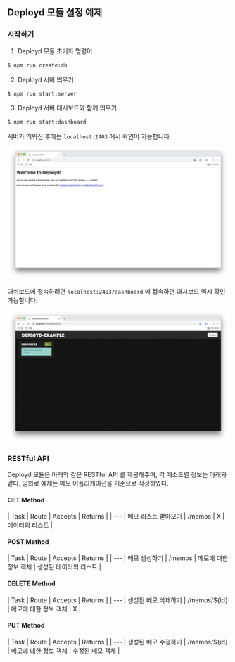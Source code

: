 ## Deployd 모듈 설정 예제

### 시작하기

1. Deployd 모듈 초기화 명령어

```bash
$ npm run create:db
```

2. Deployd 서버 띄우기

```bash
$ npm run start:server
```

3. Deployd 서버 대시보드와 함께 띄우기
```bash
$ npm run start:dashboard
```

서버가 띄워진 후에는 `localhost:2403` 에서 확인이 가능합니다.

<img src="./main-image.png" alt="Localhost:2403 에 접속했을 때 노출되는 화면"/> 

대쉬보드에 접속하려면 `localhost:2403/dashboard` 에 접속하면 대시보드 역시 확인 가능합니다.

<img src="./dashboard-image.png" alt="Localhost:2403/dashboard 에 접속했을 때 노출되는 화면"/> 

### RESTful API
Deployd 모듈은 아래와 같은 RESTful API 를 제공해주며, 각 메소드별 정보는 아래와 같다. 임의로 예제는 메모 어플리케이션을 기준으로 작성하였다.

#### GET Method

| Task | Route | Accepts | Returns |
| ---
| 메모 리스트 받아오기 | /memos | X | 데이터의 리스트 |

#### POST Method

| Task | Route | Accepts | Returns |
| ---
| 메모 생성하기 | /memos | 메모에 대한 정보 객체 | 생성된 데이터의 리스트 |

#### DELETE Method

| Task | Route | Accepts | Returns |
| ---
| 생성된 메모 삭제하기 | /memos/${id} | 메모에 대한 정보 객체 | X |

#### PUT Method

| Task | Route | Accepts | Returns |
| ---
| 생성된 메모 수정하기 | /memos/${id} | 메모에 대한 정보 객체 | 수정된 메모 객체 |


